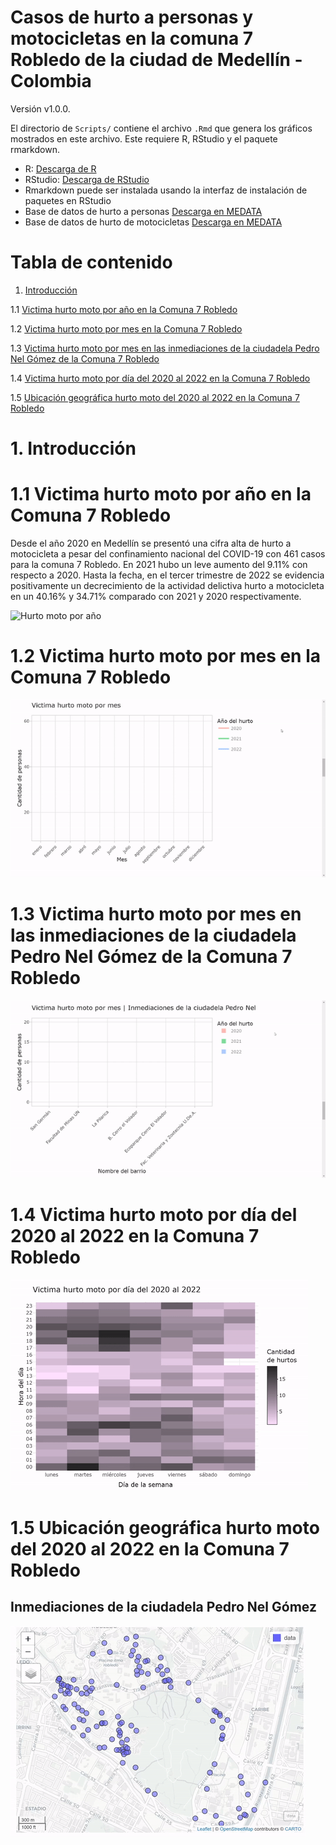 # Casos de hurto a personas y motocicletas en la comuna 7 Robledo de la ciudad de Medellín - Colombia

Versión v1.0.0. 

El directorio de `Scripts/` contiene el archivo `.Rmd` que genera los gráficos mostrados en este archivo. 
Este requiere R, RStudio y el paquete rmarkdown. 

* R: [Descarga de R](https://cran.r-project.org/bin/)
* RStudio: [Descarga de RStudio](https://www.rstudio.com/products/rstudio/download/)
* Rmarkdown puede ser instalada usando la interfaz de instalación de paquetes en RStudio
* Base de datos de hurto a personas [Descarga en MEDATA](http://medata.gov.co/dataset/hurto-persona)
* Base de datos de hurto de motocicletas [Descarga en MEDATA](http://medata.gov.co/dataset/hurto-de-moto)

# Tabla de contenido

1. [Introducción](https://github.com/Luis-AlejandroC/hurtoMoto#1.-introducción)

1.1 [Victima hurto moto por año en la Comuna 7 Robledo](https://github.com/Luis-AlejandroC/hurtoMoto#1.1-victima-hurto-moto-por-año-en-la-comuna-7-robledo)

1.2 [Victima hurto moto por mes en la Comuna 7 Robledo](https://github.com/Luis-AlejandroC/hurtoMoto#1.2-victima-hurto-moto-por-mes-en-la-comuna-7-robledo)

1.3 [Victima hurto moto por mes en las inmediaciones de la ciudadela Pedro Nel Gómez de la Comuna 7 Robledo](https://github.com/Luis-AlejandroC/hurtoMoto#1.3-victima-hurto-moto-por-mes-en-las-inmediaciones-de-la-cuidadela-pedro-nel-gomez-de-la-comuna-7-robledo)

1.4 [Victima hurto moto por día del 2020 al 2022 en la Comuna 7 Robledo](https://github.com/Luis-AlejandroC/hurtoMoto#1.4-victima-hurto-moto-por-dia-del-2020-al-2022-en-la-comuna-7-robledo)

1.5 [Ubicación geográfica hurto moto del 2020 al 2022 en la Comuna 7 Robledo](https://github.com/Luis-AlejandroC/hurtoMoto#1.5-ubicacion-geografica-hurto-moto-del-2020-al-2022-en-la-comuna-7-robledo)

# 1. Introducción

# 1.1 Victima hurto moto por año en la Comuna 7 Robledo

Desde el año 2020 en Medellín se presentó una cifra alta de hurto a motocicleta
a pesar del confinamiento nacional del COVID-19 con 461 casos para la comuna 7 
Robledo. En 2021 hubo un leve aumento del 9.11% con respecto a 2020. Hasta la
fecha, en el tercer trimestre de 2022 se evidencia positivamente un decrecimiento 
de la actividad delictiva hurto a motocicleta en un 40.16% y 34.71% comparado 
con 2021 y 2020 respectivamente.

![Hurto moto por año](https://github.com/Luis-AlejandroC/hurtoMoto/blob/main/1.%20Data/HurtoMotoA%C3%B1o1.png)

# 1.2 Victima hurto moto por mes en la Comuna 7 Robledo
![gif](https://github.com/Luis-AlejandroC/hurtoMoto/blob/main/1.%20Data/HurtoMotoMes.gif)

# 1.3 Victima hurto moto por mes en las inmediaciones de la ciudadela Pedro Nel Gómez de la Comuna 7 Robledo
![gif](https://github.com/Luis-AlejandroC/hurtoMoto/blob/main/1.%20Data/HurtoMotoMesCiudadela.gif)

# 1.4 Victima hurto moto por día del 2020 al 2022 en la Comuna 7 Robledo
![gif](https://github.com/Luis-AlejandroC/hurtoMoto/blob/main/1.%20Data/heatmap.gif)

# 1.5 Ubicación geográfica hurto moto del 2020 al 2022 en la Comuna 7 Robledo
## Inmediaciones de la ciudadela Pedro Nel Gómez

![gif](https://github.com/Luis-AlejandroC/hurtoMoto/blob/main/1.%20Data/RobledoMap.gif)
